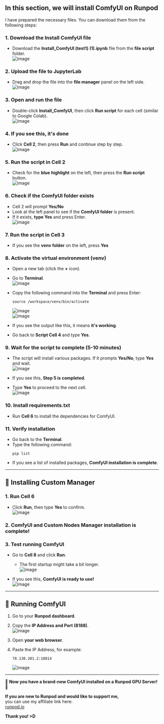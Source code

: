 ## In this section, we will install ComfyUI on Runpod  
I have prepared the necessary files. You can download them from the following steps:  

### 1. Download the Install ComfyUI file  
- Download the **Install_ComfyUI (test1) (1).ipynb** file from the **file script** folder.  
  ![image](https://github.com/user-attachments/assets/8a9ae345-ad6e-46ca-b94e-f81ec57dc72e)  

### 2. Upload the file to JupyterLab  
- Drag and drop the file into the **file manager** panel on the left side.  
  ![image](https://github.com/user-attachments/assets/fb325063-88af-4b9f-9813-3a853e1b96fc)  

### 3. Open and run the file  
- Double-click **Install_ComfyUI**, then click **Run script** for each cell (similar to Google Colab).  
  ![image](https://github.com/user-attachments/assets/525dc36d-2cba-47a9-bb9e-5dfa34b85b90)  

### 4. If you see this, it's done  
- Click **Cell 2**, then press **Run** and continue step by step.  
  ![image](https://github.com/user-attachments/assets/e3032a9f-a2e1-424c-b710-5799c908aad0)  

### 5. Run the script in Cell 2  
- Check for the **blue highlight** on the left, then press the **Run script** button.  
  ![image](https://github.com/user-attachments/assets/58bbd817-63f9-4229-9f4b-fb2e0c364e86)  

### 6. Check if the ComfyUI folder exists  
- Cell 2 will prompt **Yes/No**  
- Look at the left panel to see if the **ComfyUI folder** is present.  
- If it exists, **type Yes** and press Enter.  
  ![image](https://github.com/user-attachments/assets/595f29fe-d0c5-4272-9f89-f97d5c8a6f37)  

### 7. Run the script in Cell 3  
- If you see the **venv folder** on the left, press **Yes**  

### 8. Activate the virtual environment (venv)  
- Open a new tab (click the **+** icon).  
- Go to **Terminal**.  
  ![image](https://github.com/user-attachments/assets/8570d70c-7dab-4d8a-91df-c28d5ad54f8a)  

- Copy the following command into the **Terminal** and press Enter:  
  ```
  source /workspace/venv/bin/activate
  ```
  ![image](https://github.com/user-attachments/assets/56ab29b2-6666-42f4-b303-f61ad8af8214)  
  ![image](https://github.com/user-attachments/assets/b42854c3-474d-4756-b313-9b450467eb77)  

- If you see the output like this, it means **it's working**.  
- Go back to **Script Cell 4** and type **Yes**.  

### 9. Wait for the script to complete (5-10 minutes)  
- The script will install various packages. If it prompts **Yes/No**, type **Yes** and wait.  
  ![image](https://github.com/user-attachments/assets/23fbd4e3-e210-4e29-a45f-f2c2db73eb76)  

- If you see this, **Step 5 is completed**.  
- Type **Yes** to proceed to the next cell.  
  ![image](https://github.com/user-attachments/assets/d5e6bfc9-e47c-43de-995e-81f10b8a5d3f)  

### 10. Install requirements.txt  
- Run **Cell 6** to install the dependencies for ComfyUI.  

### 11. Verify installation  
- Go back to the **Terminal**.  
- Type the following command:  
  ```
  pip list
  ```
- If you see a list of installed packages, **ComfyUI installation is complete**.  

---

## 🔧 Installing Custom Manager  
### 1. Run **Cell 6**  
- Click **Run**, then type **Yes** to confirm.  
  ![image](https://github.com/user-attachments/assets/74284539-a871-4f0c-8d8c-5b0f81a65b26)  

### 2. **ComfyUI and Custom Nodes Manager installation is complete!**  

### 3. Test running ComfyUI  
- Go to **Cell 8** and click **Run**.  
  - The first startup might take a bit longer.  
  ![image](https://github.com/user-attachments/assets/65c647e3-8a43-4223-a758-d104fa2f7e83)  

- If you see this, **ComfyUI is ready to use!**  
  ![image](https://github.com/user-attachments/assets/87256a4e-b2f4-40ee-b972-23ebc0151be2)  

---

## 🚀 Running ComfyUI  
1. Go to your **Runpod dashboard**.  
2. Copy the **IP Address and Port (8188)**.  
  ![image](https://github.com/user-attachments/assets/11ade639-7bf8-4c9c-8e14-cea059caf9c4)  

3. Open **your web browser**.  
4. Paste the IP Address, for example:  
   ```
   78.130.201.2:18814
   ```
   ![image](https://github.com/user-attachments/assets/143776b5-7e37-41f6-9e0b-9ce31e91bfc3)  

---

🎉 **Now you have a brand-new ComfyUI installed on a Runpod GPU Server!** 🎉  

**If you are new to Runpod and would like to support me,**  
you can use my affiliate link here:  
[runpod.io](https://runpod.io?ref=c0v5p0ys)  

**Thank you! >D**
